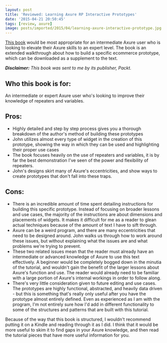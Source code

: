 ```yaml
---
layout: post
title: 'Reviewed: Learning Axure RP Interactive Prototypes'
date: '2015-04-21 20:50:45'
tags: [review, axure]
image: posts/imported/2015/04/learning-axure-interactive-prototype.jpg
---
```


[This book](https://www.packtpub.com/web-development/learning-axure-rp-interactive-prototypes) would be most appropriate for an intermediate Axure user who is looking to elevate their Axure skills to an expert level. The book is an extended walkthrough about how to build a specific ecommerce prototype, which can be downloaded as a supplement to the text.

***Disclaimer:** This book was sent to me by its publisher, Packt.*

## Who this book is for:
An intermediate or expert Axure user who's looking to improve their knowledge of repeaters and variables.

## Pros:

* Highly detailed and step by step process gives you a thorough breakdown of the author's method of building these prototypes
* John utilizes almost every type of widget in the creation of this prototype, showing the way in which they can be used and highlighting their proper use cases
* The book focuses heavily on the use of repeaters and variables, it is by far the best demonstration I've seen of the power and flexibility of repeaters.
* John's designs skirt many of Axure's eccentricities, and show ways to create prototypes that don't fall into these traps.

## Cons:

* There is an incredible amount of time spent detailing instructions for building this specific prototype. Instead of focusing on broader lessons and use cases, the majority of the instructions are about dimensions and placements of widgets. It makes it difficult for me as a reader to glean actual techniques because of the amount of text I have to sift through.
* Axure can be a weird program, and there are many eccentricities that need to be designed around. John walks us through how to work around these issues, but without explaining what the issues are and what problems we're trying to prevent.
* These two related issues mean that the reader must already have an intermediate or advanced knowledge of Axure to use this text effectively. A beginner would be completely bogged down in the minutia of the tutorial, and wouldn't gain the benefit of the larger lessons about Axure's function and use. The reader would already need to be familiar with a large portion of Axure's internal workings in order to follow along.
* There's very little consideration given to future editing and use cases. The prototypes are highly functional, abstracted, and heavily data driven - but this is something that's really only useful after you have the prototype almost entirely defined. Even as experienced as I am with the program, I'm not entirely sure how I'd add in different functionality to some of the structures and patterns that are built with this tutorial.

Because of the way that this book is structured, I wouldn't recommend putting it on a Kindle and reading through it as I did. I think that it would be more useful to skim it to find gaps in your Axure knowledge, and then read the tutorial pieces that have more useful information for you.
